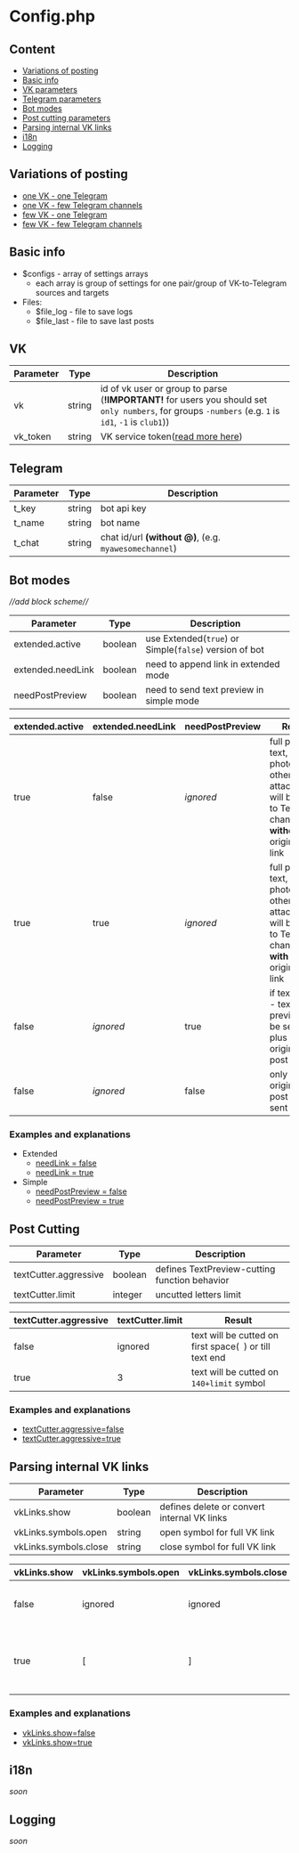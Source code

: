 # Config.php

## Content

* [Variations of posting](#variations-of-posting)
* [Basic info](#basic-info)
* [VK parameters](#vk)
* [Telegram parameters](#telegram)
* [Bot modes](#bot-modes)
* [Post cutting parameters](#post-cutting)
* [Parsing internal VK links](#parsing-internal-vk-links)
* [i18n](#i18n)
* [Logging](#logging)

## Variations of posting

* [one VK - one Telegram](./examples/vop/1vk-1t.md)
* [one VK - few Telegram channels](./examples/vop/1vk-ft.md)
* [few VK - one Telegram](./examples/vop/fvk-1t.md)
* [few VK - few Telegram channels](./examples/vop/fvk-ft.md)

## Basic info

* $configs - array of settings arrays
    * each array is group of settings for one pair/group of VK-to-Telegram sources and targets
* Files:
    * $file_log - file to save logs
    * $file_last - file to save last posts

## VK

| Parameter | Type   | Description |
| ------    | ------ | ------      |
| vk        | string | id of vk user or group to parse (**!IMPORTANT!** for users you should set `only numbers`, for groups `-numbers` (e.g. `1` is `id1`, `-1` is `club1`)) |
| vk_token  | string | VK service token([read more here](https://vk.com/dev/service_token)) |

## Telegram

| Parameter | Type   | Description |
| ------    | ------ | ------      |
| t_key     | string | bot api key |
| t_name    | string | bot name    |
| t_chat    | string | chat id/url **(without @)**, (e.g. `myawesomechannel`) |

## Bot modes

*//add block scheme//*
   
| Parameter         | Type    | Description |
| ------            | ------  | ------      |
| extended.active   | boolean | use Extended(`true`) or Simple(`false`) version of bot |
| extended.needLink | boolean | need to append link in extended mode                   |
| needPostPreview   | boolean | need to send text preview in simple mode               |

| extended.active | extended.needLink | needPostPreview | Result  |
| ------          | ------            | ------          | ------  |
| true            | false             | *ignored*       | full post text, all photos and other attachments will be sent to Telegram channel **without** original VK link |
| true            | true              | *ignored*       | full post text, all photos and other attachments will be sent to Telegram channel **with** original VK link    |
| false           | *ignored*         | true            | if text exists - text preview will be sent, plus link to original VK post |
| false           | *ignored*         | false           | only link to original VK post will be sent                                |
    
### Examples and explanations

* Extended
    * [needLink = false](./examples/modes/extended-needlink-false.md)
    * [needLink = true](./examples/modes/extended-needlink-true.md)
* Simple
    * [needPostPreview = false](./examples/modes/simple-preview-false.md)
    * [needPostPreview = true](./examples/modes/simple-preview-true.md)

## Post Cutting

| Parameter             | Type    | Description |
| ------                | ------  | ------      |
| textCutter.aggressive | boolean | defines TextPreview-cutting function behavior |
| textCutter.limit      | integer | uncutted letters limit                        |

| textCutter.aggressive | textCutter.limit | Result |
| ------                | ------           | ------ |
| false                 | ignored          | text will be cutted on first space(` `) or till text end |
| true                  | 3                | text will be cutted on `140+limit` symbol                |

### Examples and explanations

* [textCutter.aggressive=false](./examples/text-cutter/aggressive-false.md)
* [textCutter.aggressive=true](./examples/text-cutter/aggressive-true.md)

## Parsing internal VK links

| Parameter             | Type    | Description                                 |
| ------                | ------  | ------                                      |
| vkLinks.show          | boolean | defines delete or convert internal VK links |
| vkLinks.symbols.open  | string  | open symbol for full VK link                |
| vkLinks.symbols.close | string  | close symbol for full VK link               |

| vkLinks.show | vkLinks.symbols.open | vkLinks.symbols.close | Result |
| ------       | ------               | ------                | ------ |
| false        | ignored              | ignored               | internal VK link will be deleted from text                |
| true         | [                    | ]                     | internal VK link will be transformed to `text[full link]` |

### Examples and explanations

* [vkLinks.show=false](./examples/vk-links/show-false.md)
* [vkLinks.show=true](./examples/vk-links/show-true.md)

## i18n

*soon*

## Logging

*soon*
